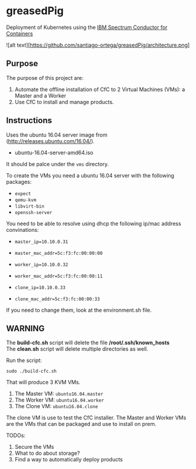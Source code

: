 # greasedPig
Deployment of Kubernetes using the [IBM Spectrum Conductor for Containers](https://www.ibm.com/developerworks/community/wikis/home?lang=en#!/wiki/W1559b1be149d_43b0_881e_9783f38faaff)

![alt text][https://github.com/santiago-ortega/greasedPig/architecture.png]


## Purpose
The purpose of this project are:
1.  Automate the offline installation of CfC to 2 Virtual Machines (VMs): a Master and a Worker
2. Use CfC to install and manage products.

## Instructions

Uses the ubuntu 16.04 server image from (http://releases.ubuntu.com/16.04/).

* ubuntu-16.04-server-amd64.iso

It should be palce under the ```vms``` directory.

To create the VMs you need a ubuntu 16.04 server with the following packages:

* ```expect```
* ```qemu-kvm```
* ```libvirt-bin```
* ```openssh-server```

You need to be able to resolve using dhcp the following ip/mac address convinations:

* ```master_ip=10.10.0.31```
* ```master_mac_addr=5c:f3:fc:00:00:00```

* ```worker_ip=10.10.0.32```
* ```worker_mac_addr=5c:f3:fc:00:00:11```

* ```clone_ip=10.10.0.33```
* ```clone_mac_addr=5c:f3:fc:00:00:33```

If you need to change them, look at the environment.sh file.

## WARNING
The **build-cfc.sh** script will delete the file **/root/.ssh/known_hosts**  
The **clean.sh** script will delete multiple directories as well.

Run the script:

```
sudo ./build-cfc.sh
```

That will produce 3 KVM VMs.
1. The Master VM: ```ubuntu16.04.master```
2. The Worker VM: ```ubuntu16.04.worker```
3. The Clone VM: ```ubuntu16.04.clone```

The clone VM is use to test the CfC installer.
The Master and Worker VMs are the VMs that can be packaged and use to install on prem.

TODOs:
1. Secure the VMs
2. What to do about storage?
3. Find a way to automatically deploy products
